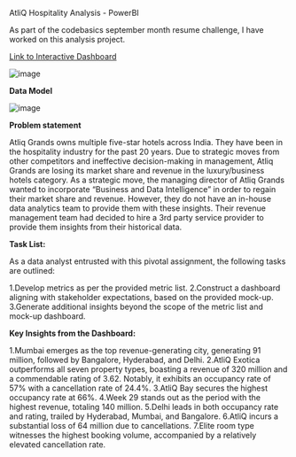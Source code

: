 AtliQ Hospitality Analysis - PowerBI


As part of the codebasics september month resume challenge, I have worked on this analysis project.

[Link to Interactive Dashboard](https://app.powerbi.com/view?r=eyJrIjoiYTY5ODZmNTQtNjY1Yy00NGU0LWE2MjgtZDdhYjBjZTlhYmU5IiwidCI6ImM2ZTU0OWIzLTVmNDUtNDAzMi1hYWU5LWQ0MjQ0ZGM1YjJjNCJ9 )


![image](https://github.com/prajaktasarwade/AtliQ_Hospitality_Analysis_PowerBI/assets/25735962/9b618c3e-f3c7-43a1-a611-254bd12074a9)


**Data Model**

![image](https://github.com/prajaktasarwade/AtliQ_Hospitality_Analysis_PowerBI/assets/25735962/8141f6d3-92b4-488e-9746-2694bf1dc9a7)



**Problem statement**

Atliq Grands owns multiple five-star hotels across India. They have been in the hospitality industry for the past 20 years. Due to strategic moves from other competitors and ineffective decision-making in management, Atliq Grands are losing its market share and revenue in the luxury/business hotels category. As a strategic move, the managing director of Atliq Grands wanted to incorporate “Business and Data Intelligence” in order to regain their market share and revenue. However, they do not have an in-house data analytics team to provide them with these insights.
Their revenue management team had decided to hire a 3rd party service provider to provide them insights from their historical data.

**Task List:**

As a data analyst entrusted with this pivotal assignment, the following tasks are outlined:

1.Develop metrics as per the provided metric list.
2.Construct a dashboard aligning with stakeholder expectations, based on the provided mock-up.
3.Generate additional insights beyond the scope of the metric list and mock-up dashboard.



**Key Insights from the Dashboard:**

1.Mumbai emerges as the top revenue-generating city, generating 91 million, followed by Bangalore, Hyderabad, and Delhi.
2.AtliQ Exotica outperforms all seven property types, boasting a revenue of 320 million and a commendable rating of 3.62. Notably, it exhibits an occupancy rate of 57% with a cancellation rate of 24.4%.
3.AtliQ Bay secures the highest occupancy rate at 66%.
4.Week 29 stands out as the period with the highest revenue, totaling 140 million.
5.Delhi leads in both occupancy rate and rating, trailed by Hyderabad, Mumbai, and Bangalore.
6.AtliQ incurs a substantial loss of 64 million due to cancellations.
7.Elite room type witnesses the highest booking volume, accompanied by a relatively elevated cancellation rate.


